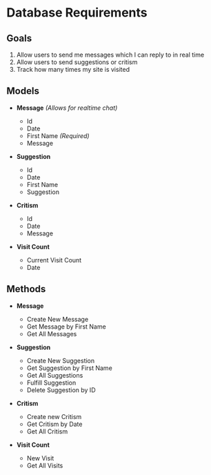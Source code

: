 # Database Requirements

## Goals

1. Allow users to send me messages which I can reply to in real time
2. Allow users to send suggestions or critism
3. Track how many times my site is visited

## Models

- **Message** _(Allows for realtime chat)_
  - Id
  - Date
  - First Name _(Required)_
  - Message

- **Suggestion**
  - Id
  - Date
  - First Name
  - Suggestion

- **Critism**
  - Id
  - Date
  - Message

- **Visit Count**
  - Current Visit Count
  - Date

## Methods

- **Message**
  - Create New Message
  - Get Message by First Name
  - Get All Messages

- **Suggestion**
  - Create New Suggestion
  - Get Suggestion by First Name
  - Get All Suggestions
  - Fulfill Suggestion
  - Delete Suggestion by ID

- **Critism**
  - Create new Critism
  - Get Critism by Date
  - Get All Critism

- **Visit Count**
  - New Visit
  - Get All Visits
